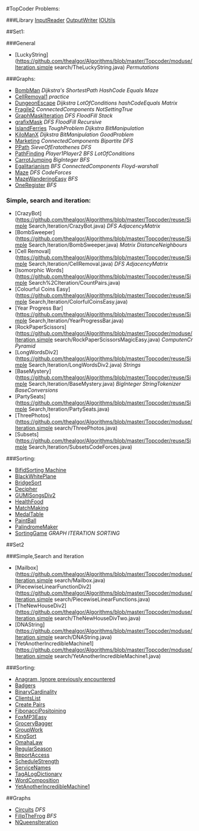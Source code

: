 
#TopCoder Problems:

###Library
[InputReader](https://github.com/thealgor/Algorithms/blob/master/Topcoder/reuse/Graphs/lib/InputReader.java)
[OutputWriter](https://github.com/thealgor/Algorithms/blob/master/Topcoder/reuse/Graphs/lib/OutputWriter.java)
[IOUtils](https://github.com/thealgor/Algorithms/blob/master/Topcoder/reuse/Graphs/lib/IOUtils.java)

##Set1:

###General
- [LuckyString](https://github.com/thealgor/Algorithms/blob/master/Topcoder/moduse/Iteration,simple search/TheLuckyString.java) _Permutations_




###Graphs:
- [BombMan](https://github.com/thealgor/Algorithms/blob/master/Topcoder/reuse/Graphs/BombMan.java) _Dijkstra's_ _ShortestPath_ _HashCode_ _Equals_ _Maze_
- [CellRemoval1](https://github.com/thealgor/Algorithms/blob/master/Topcoder/reuse/Graphs/CellRemoval1.java) _practice_
- [DungeonEscape](https://github.com/thealgor/Algorithms/blob/master/Topcoder/reuse/Graphs/DungeonEscape.java) _Dijkstra_ _LotOfConditions_ _hashCodeEquals_ _Matrix_ 
- [Fragile2](https://github.com/thealgor/Algorithms/blob/master/Topcoder/reuse/Graphs/Fragile2.java) _ConnectedComponents_ _NotSettingTrue_
- [GraphMaskIteration](https://github.com/thealgor/Algorithms/blob/master/Topcoder/reuse/Graphs/GraphixMaskIteration.java) _DFS_ _FloodFill_ _Stack_ 
- [grafixMask](https://github.com/thealgor/Algorithms/blob/master/Topcoder/reuse/Graphs/grafixMask.java) _DFS_ _FloodFill_ _Recursive_
- [IslandFerries](https://github.com/thealgor/Algorithms/blob/master/Topcoder/reuse/Graphs/IslandFerries.java) _ToughProblem_ _Dijkstra_ _BitManipulation_ 
- [KiloManX](https://github.com/thealgor/Algorithms/blob/master/Topcoder/reuse/Graphs/KiloManX.java) _Dijkstra_ _BitManipulation_ _GoodProblem_
- [Marketing](https://github.com/thealgor/Algorithms/blob/master/Topcoder/reuse/Graphs/Marketing.java) _ConnectedComponents_ _Bipartite_ _DFS_ 
- [PPath](https://github.com/thealgor/Algorithms/blob/master/Topcoder/reuse/Graphs/PPath.java) _SieveOfEratothenes_ _DFS_
- [PathFinding](https://github.com/thealgor/Algorithms/blob/master/Topcoder/reuse/Graphs/PathFinding.java) _Player1Player2_ _BFS_ _LotOfConditions_
- [CarrotJumping](https://github.com/thealgor/Algorithms/blob/master/Topcoder/reuse/Graphs/CarrotJumping.java) _BigInteger_ _BFS_
- [Egalitarianism](https://github.com/thealgor/Algorithms/blob/master/Topcoder/reuse/Graphs/Egalitarianism1.java) _BFS_ _ConnectedComponents_ _Floyd-warshall_
- [Maze](https://github.com/thealgor/Algorithms/blob/master/Topcoder/reuse/Graphs/Maze377ADFS.java) _DFS_ _CodeForces_ 
- [MazeWanderingEasy](https://github.com/thealgor/Algorithms/blob/master/Topcoder/reuse/Graphs/MazeWanderingEasy.java) _BFS_
- [OneRegister](https://github.com/thealgor/Algorithms/blob/master/Topcoder/reuse/Graphs/OneRegister.java) _BFS_ 



### Simple, search and iteration:
- [CrazyBot](https://github.com/thealgor/Algorithms/blob/master/Topcoder/reuse/Simple Search,Iteration/CrazyBot.java) _DFS_ _AdjacencyMatrix_
- [BombSweeper](https://github.com/thealgor/Algorithms/blob/master/Topcoder/reuse/Simple Search,Iteration/BombSweeper.java) _Matrix_ _DistanceNeighbours_
- [Cell Removal](https://github.com/thealgor/Algorithms/blob/master/Topcoder/reuse/Simple Search,Iteration/CellRemoval.java) _DFS_ _AdjacencyMatrix_
- [Isomorphic Words](https://github.com/thealgor/Algorithms/blob/master/Topcoder/reuse/Simple Search%2CIteration/CountPairs.java)
- [Colourful Coins Easy](https://github.com/thealgor/Algorithms/blob/master/Topcoder/reuse/Simple Search,Iteration/ColorfulCoinsEasy.java)
- [Year Progress Bar](https://github.com/thealgor/Algorithms/blob/master/Topcoder/reuse/Simple Search,Iteration/YearProgressBar.java)
- [RockPaperScissors](https://github.com/thealgor/Algorithms/blob/master/Topcoder/moduse/Iteration,simple search/RockPaperScissorsMagicEasy.java) _ComputenCr_ _Pyramid_
- [LongWordsDiv2](https://github.com/thealgor/Algorithms/blob/master/Topcoder/reuse/Simple Search,Iteration/LongWordsDiv2.java) _Strings_
- [BaseMystery](https://github.com/thealgor/Algorithms/blob/master/Topcoder/reuse/Simple Search,Iteration/BaseMystery.java) _BigInteger_ _StringTokenizer_ _BaseConversions_
- [PartySeats](https://github.com/thealgor/Algorithms/blob/master/Topcoder/reuse/Simple Search,Iteration/PartySeats.java) 
- [ThreePhotos](https://github.com/thealgor/Algorithms/blob/master/Topcoder/moduse/Iteration,simple search/ThreePhotos.java)
- [Subsets](https://github.com/thealgor/Algorithms/blob/master/Topcoder/reuse/Simple Search,Iteration/SubsetsCodeForces.java)


###Sorting:
- [BifidSorting Machine](https://github.com/thealgor/Algorithms/blob/master/Topcoder/moduse/Sorting/BifidSortingMachine.java)
- [BlackWhitePlane](https://github.com/thealgor/Algorithms/blob/master/Topcoder/moduse/Sorting/BlackWhitePlane.java)
- [BridgeSort](https://github.com/thealgor/Algorithms/blob/master/Topcoder/moduse/Sorting/BridgeSort.java)
- [Decipher](https://github.com/thealgor/Algorithms/blob/master/Topcoder/moduse/Sorting/Decipher.java)
- [GUMISongsDiv2](https://github.com/thealgor/Algorithms/blob/master/Topcoder/moduse/Sorting/GUMIAndSongsDiv2.java)
- [HealthFood](https://github.com/thealgor/Algorithms/blob/master/Topcoder/moduse/Sorting/HealthFood.java)
- [MatchMaking](https://github.com/thealgor/Algorithms/blob/master/Topcoder/moduse/Sorting/MatchMaking.java)
- [MedalTable](https://github.com/thealgor/Algorithms/blob/master/Topcoder/moduse/Sorting/MedalTable.java)
- [PaintBall](https://github.com/thealgor/Algorithms/blob/master/Topcoder/moduse/Sorting/Paintball.java)
- [PalindromeMaker](https://github.com/thealgor/Algorithms/blob/master/Topcoder/moduse/Sorting/PalindromeMaker.java)
- [SortingGame](https://github.com/thealgor/Algorithms/blob/master/Topcoder/moduse/Sorting/SortingGame.java) _GRAPH_ _ITERATION_ _SORTING_


##Set2

###Simple,Search and Iteration
- [Mailbox](https://github.com/thealgor/Algorithms/blob/master/Topcoder/moduse/Iteration,simple search/Mailbox.java)
- [PiecewiseLinearFunctionDiv2](https://github.com/thealgor/Algorithms/blob/master/Topcoder/moduse/Iteration,simple search/PiecewiseLinearFunctions.java)
- [TheNewHouseDiv2](https://github.com/thealgor/Algorithms/blob/master/Topcoder/moduse/Iteration,simple search/TheNewHouseDivTwo.java)
- [DNAString](https://github.com/thealgor/Algorithms/blob/master/Topcoder/moduse/Iteration,simple search/DNAString.java)
- [YetAnotherIncredibleMachine1](https://github.com/thealgor/Algorithms/blob/master/Topcoder/moduse/Iteration,simple search/YetAnotherIncredibleMachine1.java)


###Sorting:
- [Anagram, Ignore previously encountered](https://github.com/thealgor/Algorithms/blob/master/Topcoder/moduse/Sorting/Aaagrams.java)
- [Badgers](https://github.com/thealgor/Algorithms/blob/master/Topcoder/moduse/Sorting/Badgers.java)
- [BinaryCardinality](https://github.com/thealgor/Algorithms/blob/master/Topcoder/moduse/Sorting/BinaryCardinality.java)
- [ClientsList](https://github.com/thealgor/Algorithms/blob/master/Topcoder/moduse/Sorting/ClientsList.java)
- [Create Pairs](https://github.com/thealgor/Algorithms/blob/master/Topcoder/moduse/Sorting/CreatePairs.java)
- [FibonacciPositoining](https://github.com/thealgor/Algorithms/blob/master/Topcoder/moduse/Sorting/FibonacciPositioning.java)
- [FoxMP3Easy](https://github.com/thealgor/Algorithms/blob/master/Topcoder/moduse/Sorting/FoxAndMP3Easy.java)
- [GroceryBagger](https://github.com/thealgor/Algorithms/blob/master/Topcoder/moduse/Sorting/GroceryBagger.java)
- [GroupWork](https://github.com/thealgor/Algorithms/blob/master/Topcoder/moduse/Sorting/GroupWork.java)
- [KingSort](https://github.com/thealgor/Algorithms/blob/master/Topcoder/moduse/Sorting/KingSort.java)
- [OmahaLaw](https://github.com/thealgor/Algorithms/blob/master/Topcoder/moduse/Sorting/OmahaLaw.java)
- [RegularSeason](https://github.com/thealgor/Algorithms/blob/master/Topcoder/moduse/Sorting/RegularSeason.java)
- [ReportAccess](https://github.com/thealgor/Algorithms/blob/master/Topcoder/moduse/Sorting/ReportAccess.java)
- [ScheduleStrength](https://github.com/thealgor/Algorithms/blob/master/Topcoder/moduse/Sorting/ScheduleStrength.java)
- [ServiceNames](https://github.com/thealgor/Algorithms/blob/master/Topcoder/moduse/Sorting/ServiceNames.java)
- [TagALogDictionary](https://github.com/thealgor/Algorithms/blob/master/Topcoder/moduse/Sorting/TagalogDictionary.java)
- [WordComposition](https://github.com/thealgor/Algorithms/blob/master/Topcoder/moduse/Sorting/WordCompositionGame.java)
- [YetAnotherIncredibleMachine1](https://github.com/thealgor/Algorithms/blob/master/Topcoder/moduse/Sorting/YetAnotherIncredibleMachine1.java)

##Graphs
- [Circuits](https://github.com/thealgor/Algorithms/blob/master/Topcoder/moduse/Graphs/Circuits.java) _DFS_
- [FilipTheFrog](https://github.com/thealgor/Algorithms/blob/master/Topcoder/moduse/Graphs/FilipTheFrog.java) _BFS_
- [NQueensIteration](https://github.com/thealgor/Algorithms/blob/master/Topcoder/moduse/Graphs/NQueensIteration.java)
